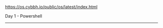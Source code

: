 https://os.cybbh.io/public/os/latest/index.html

Day 1 - Powershell
_________________________________________________________________________________________________________________________________________________________________________________________
